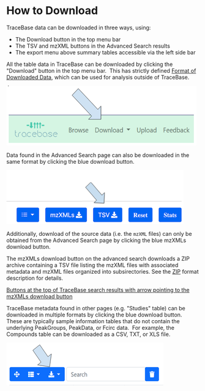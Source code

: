 # How to Download

TraceBase data can be downloaded in three ways, using:

* The Download button in the top menu bar
* The TSV and mzXML buttons in the Advanced Search results
* The export menu above summary tables accessible via the left side bar

All the table data in TraceBase can be downloaded by clicking the "Download" button in the top menu bar.  This has
strictly defined [Format of Downloaded Data](About%20the%20Data/Format%20of%20Downloaded%20Data.md), which can be used
for analysis outside of TraceBase.

![TraceBase menu with arrow pointing to Download item](../Attachments/How%20to%20Download%20All%20Data.png)

Data found in the Advanced Search page can also be downloaded in the same format by clicking the blue download button.

![Buttons at the top of TraceBase search results with arrow pointing to the TSV download button](../Attachments/advanced_search_tsv_button.png)

Additionally, download of the source data (i.e. the `mzXML` files) can only be obtained from the Advanced Search page by
clicking the blue mzXMLs download button.

The mzXMLs download button on the advanced search downloads a ZIP archive containing a TSV file listing the mzXML files
with associated metadata and mzXML files organized into subsirectories.  See the
[ZIP](About%20the%20Data/Format%20of%20Downloaded%20Data.md#ZIP) format description for details.

[Buttons at the top of TraceBase search results with arrow pointing to the mzXMLs download button](../Attachments/advanced_search_mzxmls_button)

TraceBase metadata found in other pages (e.g. "Studies" table) can be downloaded in multiple formats by clicking the
blue download button.  These are typically sample information tables that do not contain the underlying PeakGroups,
PeakData, or Fcirc data.  For example, the Compounds table can be downloaded as a CSV, TXT, or XLS file.

![Buttons at the top of TraceBase data tables with an arrow pointing to the download button](../Attachments/Howt%20to%20Download%20Metadata.png)
